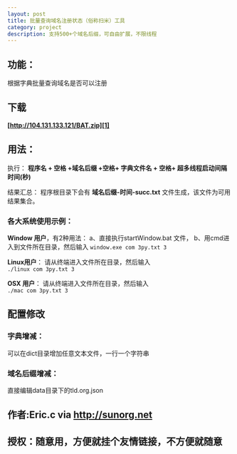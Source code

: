 ```yaml
---
layout: post
title: 批量查询域名注册状态（俗称扫米）工具
category: project
description: 支持500+个域名后缀，可自由扩展，不限线程
---
```



## 功能：
根据字典批量查询域名是否可以注册

## 下载

**[http://104.131.133.121/BAT.zip][1]**

## 用法：

执行：
**程序名 + 空格 +域名后缀 +空格+ 字典文件名 + 空格+ 超多线程启动间隔时间(秒)**

结果汇总：
程序根目录下会有  **域名后缀-时间-succ.txt** 文件生成，该文件为可用结果集合。

### 各大系统使用示例：
**Window 用户**，有2种用法：
a、直接执行startWindow.bat 文件，
b、用cmd进入到文件所在目录，然后输入
 `window.exe com 3py.txt 3 `

**Linux用户**：
请从终端进入文件所在目录，然后输入	
`./linux com 3py.txt 3 `


**OSX 用户**：
请从终端进入文件所在目录，然后输入	
`./mac com 3py.txt 3 `


## 配置修改
### 字典增减：
可以在dict目录增加任意文本文件，一行一个字符串


### 域名后缀增减：
直接编辑data目录下的tld.org.json

## 作者:Eric.c via  http://sunorg.net 
## 授权：随意用，方便就挂个友情链接，不方便就随意



[1]:	[http://104.131.133.121/BAT.zip] "【点这里下载，下载地址如失效不补】"